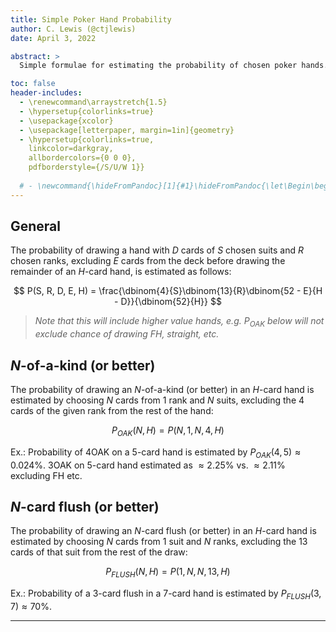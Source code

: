 ```yaml
---
title: Simple Poker Hand Probability
author: C. Lewis (@ctjlewis)
date: April 3, 2022

abstract: >
  Simple formulae for estimating the probability of chosen poker hands.

toc: false
header-includes:
  - \renewcommand\arraystretch{1.5}  
  - \hypersetup{colorlinks=true}
  - \usepackage{xcolor}
  - \usepackage[letterpaper, margin=1in]{geometry}
  - \hypersetup{colorlinks=true,
    linkcolor=darkgray,
    allbordercolors={0 0 0},
    pdfborderstyle={/S/U/W 1}}
    
  # - \newcommand{\hideFromPandoc}[1]{#1}\hideFromPandoc{\let\Begin\begin\let\End\end}
---
```




## General

The probability of drawing a hand with $D$ cards of $S$ chosen suits and $R$ chosen ranks, excluding $E$ cards from the deck before drawing the remainder of an $H$-card hand, is estimated as follows:


$$
P(S, R, D, E, H) = \frac{\dbinom{4}{S}\dbinom{13}{R}\dbinom{52 - E}{H - D}}{\dbinom{52}{H}}
$$


> *Note that this will include higher value hands, e.g. $P_{OAK}$ below will not exclude chance of drawing FH, straight, etc.*


## $N$-of-a-kind (or better)

The probability of drawing an $N$-of-a-kind (or better) in an $H$-card hand is estimated by choosing $N$ cards from 1 rank and $N$ suits, excluding the 4 cards of the given rank from the rest of the hand:


$$
P_{OAK}(N, H) = P(N, 1, N, 4, H)
$$


Ex.: Probability of 4OAK on a 5-card hand is estimated by $P_{OAK}(4, 5) \approx 0.024\%$. 3OAK on 5-card hand estimated as $\approx 2.25\%$ vs. $\approx 2.11\%$ excluding FH etc.


## $N$-card flush (or better)

The probability of drawing an $N$-card flush (or better) in an $H$-card hand is estimated by choosing $N$ cards from 1 suit and $N$ ranks, excluding the 13 cards of that suit from the rest of the draw:


$$
P_{FLUSH}(N, H) = P(1, N, N, 13, H)
$$


Ex.: Probability of a 3-card flush in a 7-card hand is estimated by $P_{FLUSH}(3, 7) \approx 70\%$.


--------------------------------------------------------------------------------